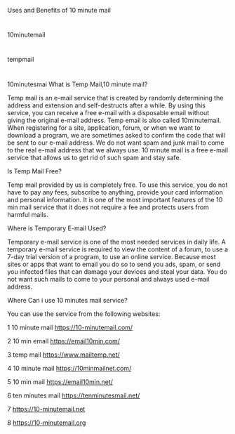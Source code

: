 Uses and Benefits of 10 minute mail

#
10minutemail
#
tempmail
#
10minutesmai
What is Temp Mail,10 minute mail?

Temp mail is an e-mail service that is created by randomly determining the address and extension and self-destructs after a while. By using this service, you can receive a free e-mail with a disposable email without giving the original e-mail address. Temp email is also called 10minutemail. When registering for a site, application, forum, or when we want to download a program, we are sometimes asked to confirm the code that will be sent to our e-mail address. We do not want spam and junk mail to come to the real e-mail address that we always use. 10 minute mail is a free e-mail service that allows us to get rid of such spam and stay safe.

Is Temp Mail Free?

Temp mail provided by us is completely free. To use this service, you do not have to pay any fees, subscribe to anything, provide your card information and personal information. It is one of the most important features of the 10 min mail service that it does not require a fee and protects users from harmful mails.

Where is Temporary E-mail Used?

Temporary e-mail service is one of the most needed services in daily life. A temporary e-mail service is required to view the content of a forum, to use a 7-day trial version of a program, to use an online service. Because most sites or apps that want to email you do so to send you ads, spam, or send you infected files that can damage your devices and steal your data. You do not want such mails to come to your personal and always used e-mail address.

Where Can i use 10 minutes mail service?

You can use the service from the following websites:

1 10 minute mail https://10-minutemail.com/

2 10 min email https://email10min.com/

3 temp mail https://www.mailtemp.net/

4 10 minute mail https://10minmailnet.com/

5 10 min mail https://email10min.net/

6 ten minutes mail https://tenminutesmail.net/

7 https://10-minutemail.net

8 https://10-minutemail.org
